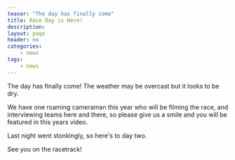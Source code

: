 ```yaml
---
teaser: "The day has finally come"
title: Race Day is Here!
description:
layout: page
header: no
categories:
    - news
tags:
    - news
---
```


The day has finally come! The weather may be overcast but it looks to be dry. 

We have one roaming cameraman this year who will be filming the race, and interviewing teams here and there, so please give us a smile and you will be featured in this years video.

Last night went stonkingly, so here's to day two.

See you on the racetrack!
